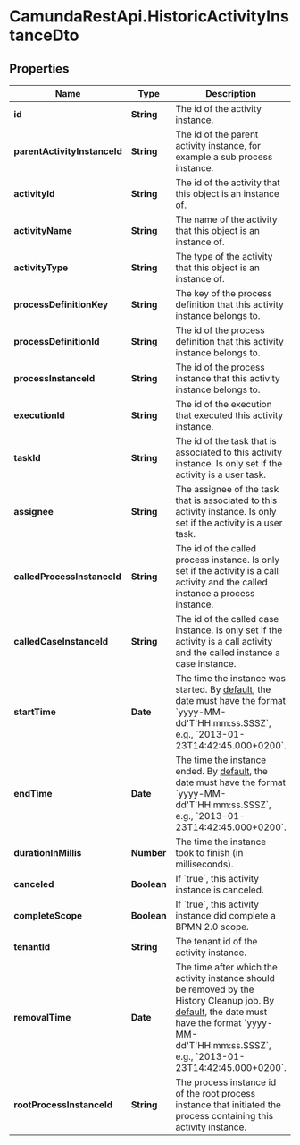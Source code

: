 # CamundaRestApi.HistoricActivityInstanceDto

## Properties
Name | Type | Description | Notes
------------ | ------------- | ------------- | -------------
**id** | **String** | The id of the activity instance. | [optional] 
**parentActivityInstanceId** | **String** | The id of the parent activity instance, for example a sub process instance. | [optional] 
**activityId** | **String** | The id of the activity that this object is an instance of. | [optional] 
**activityName** | **String** | The name of the activity that this object is an instance of. | [optional] 
**activityType** | **String** | The type of the activity that this object is an instance of. | [optional] 
**processDefinitionKey** | **String** | The key of the process definition that this activity instance belongs to. | [optional] 
**processDefinitionId** | **String** | The id of the process definition that this activity instance belongs to. | [optional] 
**processInstanceId** | **String** | The id of the process instance that this activity instance belongs to. | [optional] 
**executionId** | **String** | The id of the execution that executed this activity instance. | [optional] 
**taskId** | **String** | The id of the task that is associated to this activity instance. Is only set if the activity is a user task. | [optional] 
**assignee** | **String** | The assignee of the task that is associated to this activity instance. Is only set if the activity is a user task. | [optional] 
**calledProcessInstanceId** | **String** | The id of the called process instance. Is only set if the activity is a call activity and the called instance a process instance. | [optional] 
**calledCaseInstanceId** | **String** | The id of the called case instance. Is only set if the activity is a call activity and the called instance a case instance. | [optional] 
**startTime** | **Date** | The time the instance was started. By [default](https://docs.camunda.org/manual/develop/reference/rest/overview/date-format/), the date must have the format &#x60;yyyy-MM-dd&#x27;T&#x27;HH:mm:ss.SSSZ&#x60;, e.g., &#x60;2013-01-23T14:42:45.000+0200&#x60;. | [optional] 
**endTime** | **Date** | The time the instance ended. By [default](https://docs.camunda.org/manual/develop/reference/rest/overview/date-format/), the date must have the format &#x60;yyyy-MM-dd&#x27;T&#x27;HH:mm:ss.SSSZ&#x60;, e.g., &#x60;2013-01-23T14:42:45.000+0200&#x60;. | [optional] 
**durationInMillis** | **Number** | The time the instance took to finish (in milliseconds). | [optional] 
**canceled** | **Boolean** | If &#x60;true&#x60;, this activity instance is canceled. | [optional] 
**completeScope** | **Boolean** | If &#x60;true&#x60;, this activity instance did complete a BPMN 2.0 scope. | [optional] 
**tenantId** | **String** | The tenant id of the activity instance. | [optional] 
**removalTime** | **Date** | The time after which the activity instance should be removed by the History Cleanup job. By [default](https://docs.camunda.org/manual/develop/reference/rest/overview/date-format/), the date must have the format &#x60;yyyy-MM-dd&#x27;T&#x27;HH:mm:ss.SSSZ&#x60;, e.g., &#x60;2013-01-23T14:42:45.000+0200&#x60;. | [optional] 
**rootProcessInstanceId** | **String** | The process instance id of the root process instance that initiated the process containing this activity instance. | [optional] 

